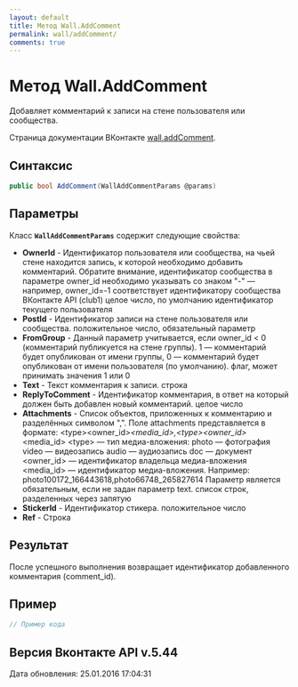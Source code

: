 ```yaml
---
layout: default
title: Метод Wall.AddComment
permalink: wall/addComment/
comments: true
---
```

# Метод Wall.AddComment
Добавляет комментарий к записи на стене пользователя или сообщества.

Страница документации ВКонтакте [wall.addComment](https://vk.com/dev/wall.addComment).
## Синтаксис
``` csharp
public bool AddComment(WallAddCommentParams @params)
```

## Параметры
Класс **`WallAddCommentParams`** содержит следующие свойства:

+ **OwnerId** - Идентификатор пользователя или сообщества, на чьей стене находится запись, к которой необходимо добавить комментарий. Обратите внимание, идентификатор сообщества в параметре owner_id необходимо указывать со знаком "-" — например, owner_id=-1 соответствует идентификатору сообщества ВКонтакте API (club1)  целое число, по умолчанию идентификатор текущего пользователя
+ **PostId** - Идентификатор записи на стене пользователя или сообщества. положительное число, обязательный параметр
+ **FromGroup** - Данный параметр учитывается, если owner_id &lt; 0 (комментарий публикуется на стене группы). 1 — комментарий будет опубликован от имени группы, 0 — комментарий будет опубликован от имени пользователя (по умолчанию). флаг, может принимать значения 1 или 0
+ **Text** - Текст комментария к записи. строка
+ **ReplyToComment** - Идентификатор комментария, в ответ на который должен быть добавлен новый комментарий. целое число
+ **Attachments** - Список объектов, приложенных к комментарию и разделённых символом ",". Поле attachments представляется в формате:
&lt;type&gt;&lt;owner_id&gt;_&lt;media_id&gt;,&lt;type&gt;&lt;owner_id&gt;_&lt;media_id&gt;
&lt;type&gt; — тип медиа-вложения:
photo — фотография 
video — видеозапись 
audio — аудиозапись 
doc — документ
&lt;owner_id&gt; — идентификатор владельца медиа-вложения 
&lt;media_id&gt; — идентификатор медиа-вложения. 
Например:
photo100172_166443618,photo66748_265827614
Параметр является обязательным, если не задан параметр text. список строк, разделенных через запятую
+ **StickerId** - Идентификатор стикера. положительное число
+ **Ref** - Строка

## Результат
После успешного выполнения возвращает идентификатор добавленного комментария (comment_id).

## Пример
``` csharp
// Пример кода
```

## Версия Вконтакте API v.5.44
Дата обновления: 25.01.2016 17:04:31
